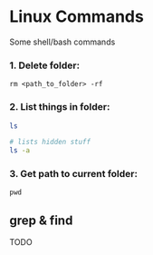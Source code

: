 # Linux Commands

Some shell/bash commands

### 1. Delete folder:

```
rm <path_to_folder> -rf
```

### 2. List things in folder:

```bash
ls

# lists hidden stuff
ls -a
```

### 3. Get path to current folder:

```
pwd
```

## grep & find

TODO
